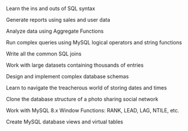 Learn the ins and outs of SQL syntax

Generate reports using sales and user data

Analyze data using Aggregate Functions

Run complex queries using MySQL logical operators and string functions

Write all the common SQL joins

Work with large datasets containing thousands of entries

Design and implement complex database schemas

Learn to navigate the treacherous world of storing dates and times

Clone the database structure of a photo sharing social network

Work with MySQL 8.x Window Functions: RANK, LEAD, LAG, NTILE, etc.

Create MySQL database views and virtual tables
